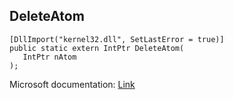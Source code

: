## DeleteAtom

```
[DllImport("kernel32.dll", SetLastError = true)]
public static extern IntPtr DeleteAtom(
   IntPtr nAtom
);
```

Microsoft documentation: [Link](https://learn.microsoft.com/en-us/windows/win32/api/winbase/nf-winbase-deleteatom#:~:text=The%20DeleteAtom%20function%20decrements%20the,other%20clients%20are%20using%20it.)
